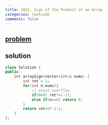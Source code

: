 ```yaml
---
title: 1822. Sign of the Product of an Array
categories: leetcode
comments: false
---
```



## [problem](https://leetcode.com/problems/sign-of-the-product-of-an-array/)


## solution
```c++
class Solution {
public:
    int arraySign(vector<int>& nums) {
        int ret = 1;
        for(int n:nums){
            // avoid overflow
            if(n<0) ret*=(-1);
            else if(n==0) return 0;
        }
        return ret<0?-1:1;
    }
};
```